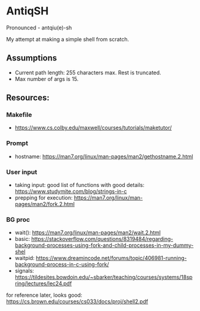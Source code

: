 # AntiqSH

Pronounced - antqiu(e)-sh

My attempt at making a simple shell from scratch.

## Assumptions
- Current path length: 255 characters max. Rest is truncated. 
- Max number of args is 15.

## Resources:
### Makefile
- https://www.cs.colby.edu/maxwell/courses/tutorials/maketutor/
### Prompt
- hostname: https://man7.org/linux/man-pages/man2/gethostname.2.html
### User input
- taking input: good list of functions with good details: https://www.studymite.com/blog/strings-in-c
- prepping for execution: https://man7.org/linux/man-pages/man2/fork.2.html
### BG proc
- wait(): https://man7.org/linux/man-pages/man2/wait.2.html
- basic: https://stackoverflow.com/questions/8319484/regarding-background-processes-using-fork-and-child-processes-in-my-dummy-shel
- waitpid: https://www.dreamincode.net/forums/topic/406981-running-background-process-in-c-using-fork/
- signals: https://tildesites.bowdoin.edu/~sbarker/teaching/courses/systems/18spring/lectures/lec24.pdf



for reference later, looks good: https://cs.brown.edu/courses/cs033/docs/proj/shell2.pdf

